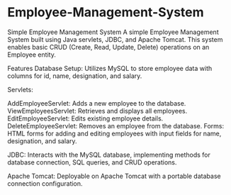 # Employee-Management-System
Simple Employee Management System
A simple Employee Management System built using Java servlets, JDBC, and Apache Tomcat. This system enables basic CRUD (Create, Read, Update, Delete) operations on an Employee entity.

Features
Database Setup: Utilizes MySQL to store employee data with columns for id, name, designation, and salary.

Servlets:

AddEmployeeServlet: Adds a new employee to the database.
ViewEmployeesServlet: Retrieves and displays all employees.
EditEmployeeServlet: Edits existing employee details.
DeleteEmployeeServlet: Removes an employee from the database.
Forms: HTML forms for adding and editing employees with input fields for name, designation, and salary.

JDBC: Interacts with the MySQL database, implementing methods for database connection, SQL queries, and CRUD operations.

Apache Tomcat: Deployable on Apache Tomcat with a portable database connection configuration.

